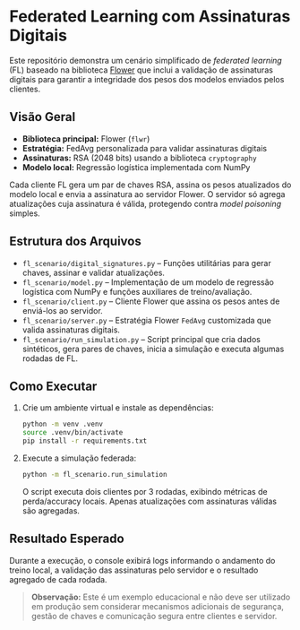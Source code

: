 # Federated Learning com Assinaturas Digitais

Este repositório demonstra um cenário simplificado de *federated learning* (FL) baseado na biblioteca [Flower](https://flower.dev/) que inclui a validação de assinaturas digitais para garantir a integridade dos pesos dos modelos enviados pelos clientes.

## Visão Geral

- **Biblioteca principal:** Flower (`flwr`)
- **Estratégia:** FedAvg personalizada para validar assinaturas digitais
- **Assinaturas:** RSA (2048 bits) usando a biblioteca `cryptography`
- **Modelo local:** Regressão logística implementada com NumPy

Cada cliente FL gera um par de chaves RSA, assina os pesos atualizados do modelo local e envia a assinatura ao servidor Flower. O servidor só agrega atualizações cuja assinatura é válida, protegendo contra *model poisoning* simples.

## Estrutura dos Arquivos

- `fl_scenario/digital_signatures.py` – Funções utilitárias para gerar chaves, assinar e validar atualizações.
- `fl_scenario/model.py` – Implementação de um modelo de regressão logística com NumPy e funções auxiliares de treino/avaliação.
- `fl_scenario/client.py` – Cliente Flower que assina os pesos antes de enviá-los ao servidor.
- `fl_scenario/server.py` – Estratégia Flower `FedAvg` customizada que valida assinaturas digitais.
- `fl_scenario/run_simulation.py` – Script principal que cria dados sintéticos, gera pares de chaves, inicia a simulação e executa algumas rodadas de FL.

## Como Executar

1. Crie um ambiente virtual e instale as dependências:

   ```bash
   python -m venv .venv
   source .venv/bin/activate
   pip install -r requirements.txt
   ```

2. Execute a simulação federada:

   ```bash
   python -m fl_scenario.run_simulation
   ```

   O script executa dois clientes por 3 rodadas, exibindo métricas de perda/accuracy locais. Apenas atualizações com assinaturas válidas são agregadas.

## Resultado Esperado

Durante a execução, o console exibirá logs informando o andamento do treino local, a validação das assinaturas pelo servidor e o resultado agregado de cada rodada.

> **Observação:** Este é um exemplo educacional e não deve ser utilizado em produção sem considerar mecanismos adicionais de segurança, gestão de chaves e comunicação segura entre clientes e servidor.

